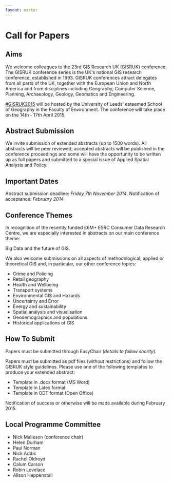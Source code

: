 ```yaml
---
layout: master
---
```


Call for Papers
===============

Aims
----

We welcome colleagues to the 23rd GIS Research UK (GISRUK) conference. The GISRUK conference series
is the UK's national GIS research conference, established in 1993. GISRUK conferences attract
delegates from all parts of the UK, together with the European Union and North America and from
disciplines including Geography, Computer Science, Planning, Archaeology, Geology, Geomatics and
Engineering.

[#GISRUK2015](https://twitter.com/search?f=realtime&q=%23GISRUK2015&src=typd) will be
hosted by the University of Leeds' esteemed School of Geography in the Faculty of Environment. The
conference will take place on the 14th - 17th April 2015.

Abstract Submission
-------------------

We invite submission of extended abstracts (up to 1500 words). All abstracts will be peer reviewed;
accepted abstracts will be published in the conference proceedings and some will have the
opportunity to be written up as full papers and submitted to a special issue of Applied Spatial
Analysis and Policy.

Important Dates
---------------

Abstract submission deadline: *Friday 7th November 2014*.
Notification of acceptance: *February 2014*

Conference Themes
-----------------

In recognition of the recently funded £6M+ ESRC Consumer Data Research Centre, we are especially
interested in abstracts on our main conference theme:

Big Data and the future of GIS. 

We also welcome submissions on all aspects of methodological, applied or theoretical GIS and, in
particular, our other conference topics:

- Crime and Policing
- Retail geography
- Health and Wellbeing
- Transport systems
- Environmental GIS and Hazards
- Uncertainty and Error
- Energy and sustainability
- Spatial analysis and visualisation
- Geodemographics and populations
- Historical applications of GIS



How To Submit
-------------

Papers must be submitted through EasyChair (*details to follow shortly*).

Papers must be submitted as pdf files (without restrictions)  and follow the GISRUK style
guidelines. Please use one of the following templates to produce your extended abstract:

- Template in .docx format (MS Word)
- Template in Latex format
- Template in ODT format (Open Office)


Notification of success or otherwise will be made available during February 2015.


Local Programme Committee
-------------------------

- Nick Malleson (conference chair)
- Helen Durham
- Paul Norman 
- Nick Addis
- Rachel Oldroyd 
- Calum Carson
- Robin Lovelace
- Alison Heppenstall


